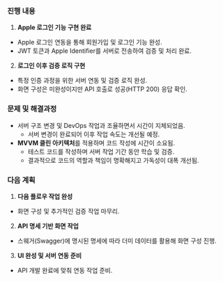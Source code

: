### 진행 내용
1. **Apple 로그인 기능 구현 완료**  
- Apple 로그인 연동을 통해 회원가입 및 로그인 기능 완성.  
- JWT 토큰과 Apple Identifier를 서버로 전송하여 검증 및 처리 완료.  

2. **로그인 이후 검증 로직 구현**  
- 특정 인증 과정을 위한 서버 연동 및 검증 로직 완성.  
- 화면 구성은 미완성이지만 API 호출로 성공(HTTP 200) 응답 확인.  

### 문제 및 해결과정
- 서버 구조 변경 및 DevOps 작업과 조율하면서 시간이 지체되었음.  
  - 서버 변경이 완료되어 이후 작업 속도는 개선될 예정.  
- **MVVM 클린 아키텍처**를 적용하며 코드 작성에 시간이 소요됨.  
  - 테스트 코드를 작성하며 서버 작업 기간 동안 학습 및 검증.  
  - 결과적으로 코드의 역할과 책임이 명확해지고 가독성이 대폭 개선됨.  

### 다음 계획
1. **다음 플로우 작업 완성**  
- 화면 구성 및 추가적인 검증 작업 마무리.  
2. **API 명세 기반 화면 작업**  
- 스웨거(Swagger)에 명시된 명세에 따라 더미 데이터를 활용해 화면 구성 진행.  
3. **UI 완성 및 서버 연동 준비**  
- API 개발 완료에 맞춰 연동 작업 준비.  
